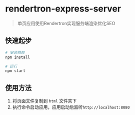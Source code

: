 # rendertron-express-server

> 单页应用使用Rendertron实现服务端渲染优化SEO

## 快速起步

``` bash
# 安装依赖
npm install

# 运行
npm start 
```

## 使用方法
1. 将页面文件复制到 `html` 文件夹下
2. 执行命令启动应用，应用启动后监听`http://localhost:8080`
